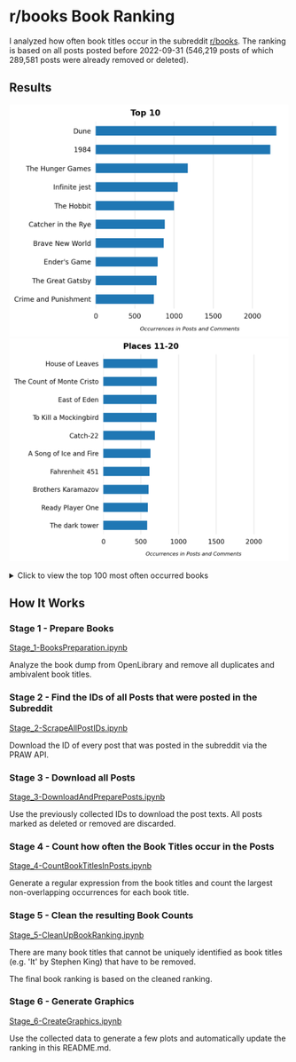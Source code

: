 # r/books Book Ranking

I analyzed how often book titles occur in the subreddit [r/books](https://reddit.com/r/books).
The ranking is based on all posts posted before 2022-09-31 (546,219 posts of which 289,581 posts were already removed or deleted).


## Results
![](Graphics/Top-10.png)
![](Graphics/Top11-20.png)

<details>
<summary>Click to view the top 100 most often occurred books</summary>

|     | Title                                |   Occurrences |
|----:|:-------------------------------------|--------------:|
|   1 | Dune                                 |          2306 |
|   2 | 1984                                 |          2229 |
|   3 | The Hunger Games                     |          1176 |
|   4 | Infinite jest                        |          1045 |
|   5 | The Hobbit                           |           999 |
|   6 | Catcher in the Rye                   |           882 |
|   7 | Brave New World                      |           866 |
|   8 | Ender's Game                         |           788 |
|   9 | The Great Gatsby                     |           778 |
|  10 | Crime and Punishment                 |           742 |
|  11 | House of Leaves                      |           719 |
|  12 | The Count of Monte Cristo            |           709 |
|  13 | To Kill a Mockingbird                |           708 |
|  14 | East of Eden                         |           708 |
|  15 | Catch-22                             |           684 |
|  16 | A Song of Ice and Fire               |           626 |
|  17 | Fahrenheit 451                       |           613 |
|  18 | Brothers Karamazov                   |           602 |
|  19 | Ready Player One                     |           591 |
|  20 | The dark tower                       |           584 |
|  21 | The hitchhiker's guide to the galaxy |           546 |
|  22 | Animal Farm                          |           538 |
|  23 | Pride and Prejudice                  |           523 |
|  24 | American Gods                        |           522 |
|  25 | Slaughterhouse-Five                  |           500 |
|  26 | The Odyssey                          |           495 |
|  27 | American Psycho                      |           490 |
|  28 | Dark Towers                          |           483 |
|  29 | The Name of the Wind                 |           459 |
|  30 | Atlas Shrugged                       |           454 |
|  31 | Misery                               |           447 |
|  32 | A Little Life                        |           438 |
|  33 | The Alchemist                        |           428 |
|  34 | The Handmaid's Tale                  |           416 |
|  35 | The Witcher                          |           403 |
|  36 | 11/22/63                             |           403 |
|  37 | Gravity's Rainbow                    |           389 |
|  38 | Fight club                           |           388 |
|  39 | 50 Shades of Grey                    |           387 |
|  40 | Lord of the Flies                    |           377 |
|  41 | The magician                         |           366 |
|  42 | The Grapes of Wrath                  |           356 |
|  43 | Neuromancer                          |           350 |
|  44 | Kafka on the Shore                   |           347 |
|  45 | Wuthering Heights                    |           337 |
|  46 | Flowers for Algernon                 |           336 |
|  47 | Gone Girl                            |           336 |
|  48 | The secret history                   |           335 |
|  49 | 1Q84                                 |           333 |
|  50 | Gunslinger                           |           329 |
|  51 | A Clockwork Orange                   |           324 |
|  52 | Of Mice and Men                      |           321 |
|  53 | Norwegian wood                       |           319 |
|  54 | Cat's Cradle                         |           312 |
|  55 | Jurassic Park                        |           308 |
|  56 | Captivate                            |           307 |
|  57 | Divergent                            |           298 |
|  58 | One Hundred Years of Solitude        |           296 |
|  59 | The inferno                          |           290 |
|  60 | The Stormlight Archive               |           287 |
|  61 | His Dark Materials                   |           280 |
|  62 | Cloud Atlas                          |           279 |
|  63 | Flashback                            |           278 |
|  64 | Les Misérables                       |           276 |
|  65 | The Way of Kings                     |           265 |
|  66 | The Book Thief                       |           262 |
|  67 | World War Z                          |           258 |
|  68 | The old man and the sea              |           253 |
|  69 | Project Hail Mary                    |           247 |
|  70 | Kite Runner                          |           246 |
|  71 | The Picture of Dorian Gray           |           245 |
|  72 | Heart of Darkness                    |           243 |
|  73 | Red Rising                           |           242 |
|  74 | The Goldfinch                        |           237 |
|  75 | Salem's Lot                          |           236 |
|  76 | Never let me go                      |           234 |
|  77 | The Silmarillion                     |           232 |
|  78 | The Song of Achilles                 |           230 |
|  79 | The Fountainhead                     |           226 |
|  80 | Snow Crash                           |           222 |
|  81 | And Then There Were None             |           221 |
|  82 | Do Androids Dream of Electric Sheep? |           219 |
|  83 | Normal People                        |           215 |
|  84 | Good Omens                           |           215 |
|  85 | The Bell Jar                         |           214 |
|  86 | The Fault in Our Stars               |           209 |
|  87 | Wind-Up Bird Chronicle               |           208 |
|  88 | Watership Down                       |           205 |
|  89 | Girl With the Dragon Tattoo          |           204 |
|  90 | Little Women                         |           204 |
|  91 | The Maze Runner                      |           203 |
|  92 | The Divine Comedy                    |           202 |
|  93 | The Little Prince                    |           199 |
|  94 | The Godfather                        |           199 |
|  95 | The Human Condition                  |           195 |
|  96 | A Tale of Two Cities                 |           191 |
|  97 | The Sound and the Fury               |           189 |
|  98 | For Whom the Bell Tolls              |           188 |
|  99 | The haunting of Hill House           |           188 |
| 100 | A Farewell to Arms                   |           187 |

</details>


## How It Works
### Stage 1 - Prepare Books

[Stage_1-BooksPreparation.ipynb](Stage_1-BooksPreparation.ipynb)

Analyze the book dump from OpenLibrary and remove all duplicates and ambivalent book titles.


### Stage 2 - Find the IDs of all Posts that were posted in the Subreddit

[Stage_2-ScrapeAllPostIDs.ipynb](Stage_2-ScrapeAllPostIDs.ipynb)

Download the ID of every post that was posted in the subreddit via the PRAW API.


### Stage 3 - Download all Posts

[Stage_3-DownloadAndPreparePosts.ipynb](Stage_3-DownloadAndPreparePosts.ipynb)

Use the previously collected IDs to download the post texts. All posts marked as deleted or removed are discarded.


### Stage 4 - Count how often the Book Titles occur in the Posts

[Stage_4-CountBookTitlesInPosts.ipynb](Stage_4-CountBookTitlesInPosts.ipynb)

Generate a regular expression from the book titles and count the largest non-overlapping occurrences for each book title.


### Stage 5 - Clean the resulting Book Counts

[Stage_5-CleanUpBookRanking.ipynb](Stage_5-CleanUpBookRanking.ipynb)

There are many book titles that cannot be uniquely identified as book titles (e.g. 'It' by Stephen King) that have to be removed.

The final book ranking is based on the cleaned ranking.


### Stage 6 - Generate Graphics

[Stage_6-CreateGraphics.ipynb](Stage_6-CreateGraphics.ipynb)

Use the collected data to generate a few plots and automatically update the ranking in this README.md.
